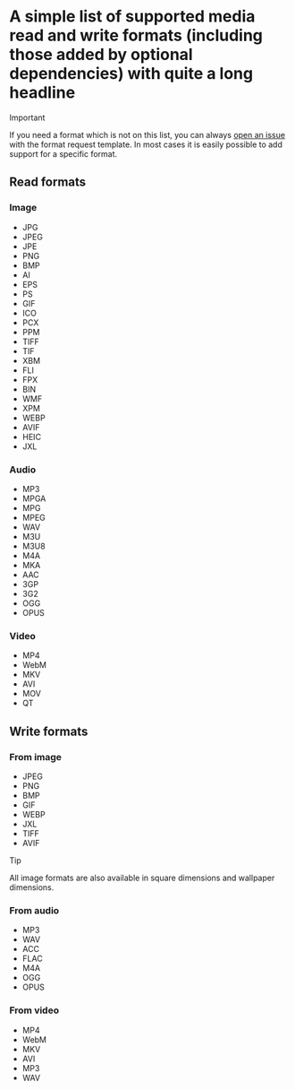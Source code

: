 # A simple list of supported media read and write formats (including those added by optional dependencies) with quite a long headline

> [!IMPORTANT]  
> If you need a format which is not on this list, you can always [open an issue](https://github.com/Lich-Corals/linux-file-converter-addon/issues) with the format request template. In most cases it is easily possible to add support for a specific format.

## Read formats
### Image
- JPG
- JPEG
- JPE
- PNG
- BMP
- AI
- EPS
- PS
- GIF
- ICO
- PCX
- PPM
- TIFF
- TIF
- XBM
- FLI
- FPX
- BIN
- WMF
- XPM
- WEBP
- AVIF
- HEIC
- JXL

### Audio
- MP3
- MPGA
- MPG
- MPEG
- WAV
- M3U
- M3U8
- M4A
- MKA
- AAC
- 3GP
- 3G2
- OGG
- OPUS

### Video
- MP4
- WebM
- MKV
- AVI
- MOV
- QT

## Write formats
### From image
- JPEG
- PNG
- BMP
- GIF
- WEBP
- JXL
- TIFF
- AVIF

> [!TIP]  
> All image formats are also available in square dimensions and wallpaper dimensions.

### From audio
- MP3
- WAV
- ACC
- FLAC
- M4A
- OGG
- OPUS

### From video
- MP4
- WebM
- MKV
- AVI
- MP3
- WAV